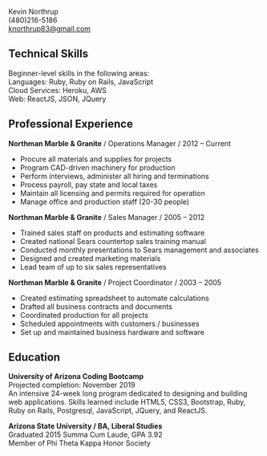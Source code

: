 Kevin Northrup  
(480)216-5186  
knorthrup83@gmail.com  

Technical Skills
---

Beginner-level skills in the following areas:  
Languages: Ruby, Ruby on Rails, JavaScript  
Cloud Services: Heroku, AWS  
Web: ReactJS, JSON, JQuery

Professional Experience
---

**Northman Marble & Granite**  /  Operations Manager  /  2012 – Current
  - Procure all materials and supplies for projects
  - Program CAD-driven machinery for production
  - Perform interviews, administer all hiring and terminations
  - Process payroll, pay state and local taxes
  - Maintain all licensing and permits required for operation
  - Manage office and production staff (20-30 people)

**Northman Marble & Granite**  /  Sales Manager  /  2005 – 2012
  - Trained sales staff on products and estimating software
  - Created national Sears countertop sales training manual
  - Conducted monthly presentations to Sears management and associates
  - Designed and created marketing materials
  - Lead team of up to six sales representatives		

**Northman Marble & Granite**  /  Project Coordinator  /  2003 – 2005
  - Created estimating spreadsheet to automate calculations
  - Drafted all business contracts and documents
  - Coordinated production for all projects
  - Scheduled appointments with customers / businesses
  - Set up and maintained business hardware and software

Education
---

**University of Arizona Coding Bootcamp**  
Projected completion: November 2019  
An intensive 24-week long program dedicated to designing and building web applications. Skills learned include HTML5, CSS3, Bootstrap, Ruby, Ruby on Rails, Postgresql, JavaScript, JQuery, and ReactJS.

**Arizona State University  /  BA, Liberal Studies**  
Graduated 2015 Summa Cum Laude, GPA 3.92  
Member of Phi Theta Kappa Honor Society
